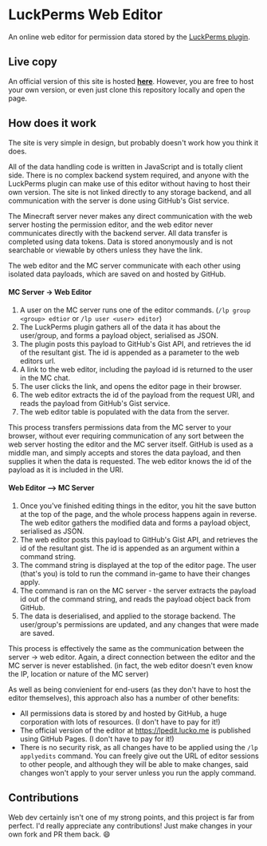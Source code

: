 # LuckPerms Web Editor
An online web editor for permission data stored by the [LuckPerms plugin](https://github.com/lucko/LuckPerms).

## Live copy
An official version of this site is hosted [**here**](https://lpedit.lucko.me/). However, you are free to host your own version, or even just clone this repository locally and open the page.

## How does it work
The site is very simple in design, but probably doesn't work how you think it does.

All of the data handling code is written in JavaScript and is totally client side. There is no complex backend system required, and anyone with the LuckPerms plugin can make use of this editor without having to host their own version. The site is not linked directly to any storage backend, and all communication with the server is done using GitHub's Gist service.

The Minecraft server never makes any direct communication with the web server hosting the permission editor, and the web editor never communicates directly with the backend server. All data transfer is completed using data tokens. Data is stored anonymously and is not searchable or viewable by others unless they have the link.

The web editor and the MC server communicate with each other using isolated data payloads, which are saved on and hosted by GitHub.

#### MC Server -> Web Editor

1. A user on the MC server runs one of the editor commands. (`/lp group <group> edtior` or `/lp user <user> editor`)
2. The LuckPerms plugin gathers all of the data it has about the user/group, and forms a payload object, serialised as JSON.
3. The plugin posts this payload to GitHub's Gist API, and retrieves the id of the resultant gist. The id is appended as a parameter to the web editors url.
4. A link to the web editor, including the payload id is returned to the user in the MC chat.
5. The user clicks the link, and opens the editor page in their browser.
6. The web editor extracts the id of the payload from the request URI, and reads the payload from GitHub's Gist service. 
7. The web editor table is populated with the data from the server.

This process transfers permissions data from the MC server to your browser, without ever requiring communication of any sort between the web server hosting the editor and the MC server itself. GitHub is used as a middle man, and simply accepts and stores the data payload, and then supplies it when the data is requested. The web editor knows the id of the payload as it is included in the URI.

#### Web Editor --> MC Server

1. Once you've finished editing things in the editor, you hit the save button at the top of the page, and the whole process happens again in reverse. The web editor gathers the modified data and forms a payload object, serialised as JSON.
2. The web editor posts this payload to GitHub's Gist API, and retrieves the id of the resultant gist. The id is appended as an argument within a command string.
3. The command string is displayed at the top of the editor page. The user (that's you) is told to run the command in-game to have their changes apply. 
4. The command is ran on the MC server - the server extracts the payload id out of the command string, and reads the payload object back from GitHub.
5. The data is deserialised, and applied to the storage backend. The user/group's permissions are updated, and any changes that were made are saved. 

This process is effectively the same as the communication between the server -> web editor. Again, a direct connection between the editor and the MC server is never established. (in fact, the web editor doesn't even know the IP, location or nature of the MC server)

As well as being convienient for end-users (as they don't have to host the editor themselves), this approach also has a number of other benefits:

* All permissions data is stored by and hosted by GitHub, a huge corporation with lots of resources. (I don't have to pay for it!)
* The official version of the editor at https://lpedit.lucko.me is published using GitHub Pages. (I don't have to pay for it!)
* There is no security risk, as all changes have to be applied using the `/lp applyedits` command. You can freely give out the URL of editor sessions to other people, and although they will be able to make changes, said changes won't apply to your server unless you run the apply command.

## Contributions
Web dev certainly isn't one of my strong points, and this project is far from perfect. I'd really appreciate any contributions! Just make changes in your own fork and PR them back. :smile:

